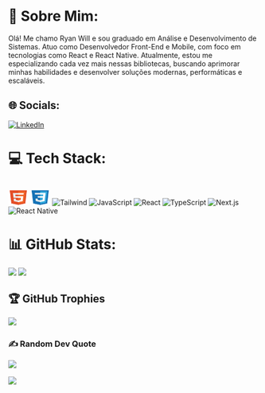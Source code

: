 # 👋 Sobre Mim:

Olá! Me chamo Ryan Will e sou graduado em Análise e Desenvolvimento de Sistemas. Atuo como Desenvolvedor Front-End e Mobile, com foco em tecnologias como React e React Native. Atualmente, estou me especializando cada vez mais nessas bibliotecas, buscando aprimorar minhas habilidades e desenvolver soluções modernas, performáticas e escaláveis.

## 🌐 Socials:

[![LinkedIn](https://img.shields.io/badge/LinkedIn-%230077B5.svg?logo=linkedin&logoColor=white)](https://www.linkedin.com/in/ryanwilldaros/)

# 💻 Tech Stack:

<div style="display: inline_block"><br>
  <img alt="HTML" height="30" width="40" src="https://raw.githubusercontent.com/devicons/devicon/master/icons/html5/html5-original.svg">
  
  <img alt="CSS" height="30" width="40" src="https://raw.githubusercontent.com/devicons/devicon/master/icons/css3/css3-original.svg">
  
  <img alt="Tailwind" height="30" width="40" src="https://cdn.jsdelivr.net/gh/devicons/devicon/icons/tailwindcss/tailwindcss-original-wordmark.svg">
  
  <img alt="JavaScript" height="30" width="40" src="https://cdn.jsdelivr.net/gh/devicons/devicon/icons/javascript/javascript-original.svg">
  
  <img alt="React" height="30" width="40" src="https://cdn.jsdelivr.net/gh/devicons/devicon/icons/react/react-original.svg">
  
  <img alt="TypeScript" height="30" width="40" src="https://cdn.jsdelivr.net/gh/devicons/devicon/icons/typescript/typescript-original.svg">
  
  <img alt="Next.js" height="30" width="40" src="https://cdn.jsdelivr.net/gh/devicons/devicon/icons/nextjs/nextjs-original.svg">
  
  <img alt="React Native" height="30" width="40" src="https://cdn.jsdelivr.net/gh/devicons/devicon/icons/react/react-original.svg">
</div>


# 📊 GitHub Stats:

![](https://github-readme-streak-stats.herokuapp.com/?user=ryanwilll&theme=dark&hide_border=false)
![](https://github-readme-stats.vercel.app/api/top-langs/?username=ryanwilll&theme=dark&hide_border=false&include_all_commits=true&count_private=false&layout=compact)

## 🏆 GitHub Trophies

![](https://github-profile-trophy.vercel.app/?username=ryanwilll&theme=radical&no-frame=true&no-bg=false&margin-w=4)

### ✍️ Random Dev Quote

![](https://quotes-github-readme.vercel.app/api?type=horizontal&theme=radical)

[![](https://visitcount.itsvg.in/api?id=ryanwilll&icon=0&color=0)](https://visitcount.itsvg.in)

